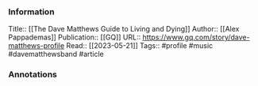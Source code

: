 
### Information
Title:: [[The Dave Matthews Guide to Living and Dying]]
Author:: [[Alex Pappademas]]
Publication:: [[GQ]]
URL:: https://www.gq.com/story/dave-matthews-profile
Read:: [[2023-05-21]]
Tags:: #profile #music #davematthewsband
#article

### Annotations
